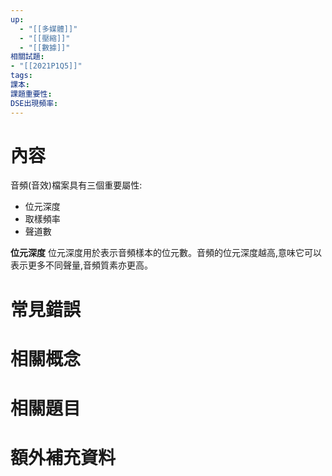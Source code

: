 ```yaml
---
up:
  - "[[多媒體]]"
  - "[[壓縮]]"
  - "[[數據]]"
相關試題: 
- "[[2021P1Q5]]"
tags: 
課本: 
課題重要性: 
DSE出現頻率:
---
```

# 內容
音頻(音效)檔案具有三個重要屬性:
* 位元深度
* 取樣頻率
* 聲道數

**位元深度**
位元深度用於表示音頻樣本的位元數。音頻的位元深度越高,意味它可以表示更多不同聲量,音頻質素亦更高。
# 常見錯誤
# 相關概念

# 相關題目
# 額外補充資料

